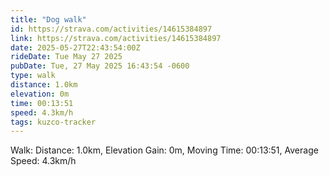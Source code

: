 ```yaml
---
title: "Dog walk"
id: https://strava.com/activities/14615384897
link: https://strava.com/activities/14615384897
date: 2025-05-27T22:43:54:00Z
rideDate: Tue May 27 2025
pubDate: Tue, 27 May 2025 16:43:54 -0600
type: walk
distance: 1.0km
elevation: 0m
time: 00:13:51
speed: 4.3km/h
tags: kuzco-tracker
---
```

Walk: Distance: 1.0km, Elevation Gain: 0m, Moving Time: 00:13:51, Average Speed: 4.3km/h